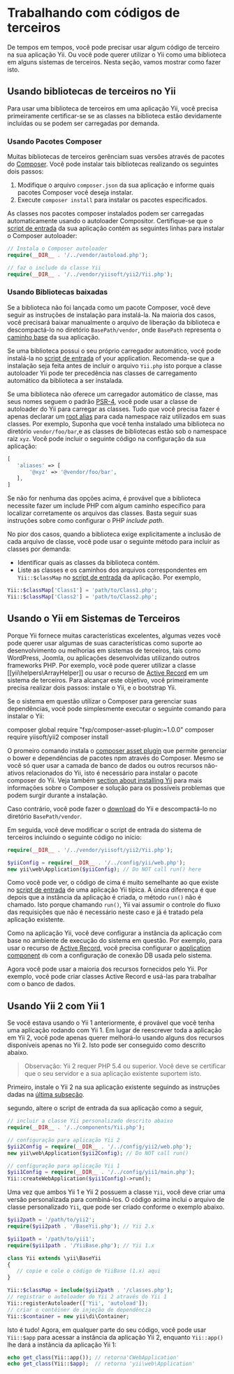Trabalhando com códigos de terceiros
=============================

De tempos em tempos, você pode precisar usar algum código de terceiro na sua aplicação Yii. Ou você pode querer utilizar o Yii como uma biblioteca em alguns sistemas de terceiros. Nesta seção, vamos mostrar como fazer isto.


Usando bibliotecas de terceiros no Yii <span id="using-libs-in-yii"></span>
----------------------------------

Para usar uma biblioteca de terceiros em uma aplicação Yii, você precisa primeiramente certificar-se se as classes na biblioteca estão devidamente incluídas ou se podem ser carregadas por demanda.

### Usando Pacotes Composer <span id="using-composer-packages"></span>

Muitas bibliotecas de terceiros gerênciam suas versões através de pacotes do [Composer](https://getcomposer.org/). Você pode instalar tais bibliotecas realizando os seguintes dois passos:

1. Modifique o arquivo `composer.json` da sua aplicação e informe quais pacotes Composer você deseja instalar.
2. Execute `composer install` para instalar os pacotes especificados.

As classes nos pacotes composer instalados podem ser carregadas automaticamente usando o autoloader Compositor. Certifique-se que o [script de entrada](structure-entry-scripts.md) da sua aplicação contém as seguintes linhas para instalar o Composer autoloader:

```php
// Instala o Composer autoloader
require(__DIR__ . '/../vendor/autoload.php');

// faz o include da classe Yii
require(__DIR__ . '/../vendor/yiisoft/yii2/Yii.php');
```

### Usando Bibliotecas baixadas <span id="using-downloaded-libs"></span>

Se a biblioteca não foi lançada como um pacote Composer, você deve seguir as instruções de instalação para instalá-la. Na maioria dos casos, você precisará baixar manualmente o arquivo de liberação da biblioteca e descompactá-lo no diretório `BasePath/vendor`, onde `BasePath` representa o [caminho base](structure-applications.md#basePath) da sua aplicação.

Se uma biblioteca possui o seu próprio carregador automático, você pode instalá-la no [script de entrada](structure-entry-scripts.md) of your application. Recomenda-se que a instalação seja feita antes de incluir o arquivo `Yii.php` isto porque a classe autoloader Yii pode ter precedência nas classes de carregamento automático da biblioteca a ser instalada.

Se uma biblioteca não oferece um carregador automático de classe, mas seus nomes seguem o padrão [PSR-4](http://www.php-fig.org/psr/psr-4/), você pode usar a classe de autoloader do  Yii para carregar as classes. Tudo que você precisa fazer é apenas declarar um [root alias](concept-aliases.md#defining-aliases) para cada namespace raiz utilizados em suas classes. Por exemplo, Suponha que você tenha instalado uma biblioteca no diretório `vendor/foo/bar`,e as classes de bibliotecas estão sob o namespace raiz `xyz`. Você pode incluir o seguinte código na configuração da sua aplicação:

```php
[
   'aliases' => [
       '@xyz' => '@vendor/foo/bar',
   ],
]
```


Se não for nenhuma das opções acima, é provável que a biblioteca necessite fazer um include PHP com algum caminho específico para localizar corretamente os arquivos das classes. Basta seguir suas instruções sobre como configurar o PHP *include path*.


No pior dos casos, quando a biblioteca exige explicitamente a inclusão de cada arquivo de classe, você pode usar o seguinte método para incluir as classes por demanda:

* Identificar quais as classes da biblioteca contém.
* Liste as classes e os caminhos dos arquivos correspondentes em `Yii::$classMap` no [script de entrada](structure-entry-scripts.md) da aplicação. Por exemplo,
```php
Yii::$classMap['Class1'] = 'path/to/Class1.php';
Yii::$classMap['Class2'] = 'path/to/Class2.php';
```


Usando o Yii em Sistemas de Terceiros <span id="using-yii-in-others"></span>
--------------------------------

Porque Yii fornece muitas características excelentes, algumas vezes você pode querer usar algumas de suas características como suporte ao desenvolvimento ou melhorias em sistemas de terceiros, tais como WordPress, Joomla, ou aplicações desenvolvidas utilizando outros frameworks PHP. Por exemplo, você pode querer utilizar a classe [[yii\helpers\ArrayHelper]] ou usar o recurso de [Active Record](db-active-record.md) em um sistema de terceiros. Para alcançar este objetivo, você primeiramente precisa realizar dois passos: instale o Yii, e o bootstrap Yii.

Se o sistema em questão utilizar o Composer para gerenciar suas dependências, você pode simplesmente executar o seguinte comando para instalar o Yii:

   composer global require "fxp/composer-asset-plugin:~1.0.0"
   composer require yiisoft/yii2
   composer install

O promeiro comando instala o [composer asset plugin](https://github.com/francoispluchino/composer-asset-plugin/)
que permite gerenciar o bower e dependências de pacotes npm através do Composer. Mesmo se você só quer usar a camada de banco de dados ou outros recursos não-ativos relacionados do Yii, isto é necessário para instalar o pacote composer do Yii.
Veja também [section about installing Yii](start-installation.md#installing-via-composer) para mais informações sobre o Composer e solução para os possíveis problemas que podem surgir durante a instalação.

Caso contrário, você pode fazer o [download](http://www.yiiframework.com/download/) do Yii e descompactá-lo no diretório `BasePath/vendor`.

Em seguida, você deve modificar o script de entrada do sistema de terceiros incluindo o seguinte código no início:

```php
require(__DIR__ . '/../vendor/yiisoft/yii2/Yii.php');

$yiiConfig = require(__DIR__ . '/../config/yii/web.php');
new yii\web\Application($yiiConfig); // Do NOT call run() here
```

Como você pode ver, o código de cima é muito semelhante ao que existe no [script de entrada](structure-entry-scripts.md) de uma aplicação Yii típica. A única diferença é que depois que a instância da aplicação é criada, o método `run()` não é chamado. Isto porque chamando `run()`, Yii vai assumir o controle do fluxo das requisições que não é necessário neste caso e já é tratado pela aplicação existente.

Como na aplicação Yii, você deve configurar a instância da aplicação com base no ambiente de execução do sistema em questão. Por exemplo, para usar o recurso de [Active Record](db-active-record.md), você precisa configurar o [application component](structure-application-components.md) `db` com a configuração de conexão DB usada pelo sistema.

Agora você pode usar a maioria dos recursos fornecidos pelo Yii. Por exemplo, você pode criar classes Active Record e usá-las para trabalhar com o banco de dados.


Usando Yii 2 com Yii 1 <span id="using-both-yii2-yii1"></span>
----------------------

Se você estava usando o Yii 1 anteriormente, é provável que você tenha uma aplicação rodando com Yii 1. Em lugar de reescrever toda a aplicação em Yii 2, você pode apenas querer melhorá-lo usando alguns dos recursos disponíveis apenas no Yii 2. Isto pode ser conseguido como descrito abaixo.

> Observação: Yii 2 requer PHP 5.4 ou superior. Você deve se certificar que o seu servidor e a sua aplicação existente suportem isto.

Primeiro, instale o Yii 2 na sua aplicação existente seguindo as instruções dadas na [última subseção](#using-yii-in-others).

segundo, altere o script de entrada da sua aplicação como a seguir,

```php
// incluir a classe Yii personalizado descrito abaixo
require(__DIR__ . '/../components/Yii.php');

// configuração para aplicação Yii 2
$yii2Config = require(__DIR__ . '/../config/yii2/web.php');
new yii\web\Application($yii2Config); // Do NOT call run()

// configuração para aplicação Yii 1
$yii1Config = require(__DIR__ . '/../config/yii1/main.php');
Yii::createWebApplication($yii1Config)->run();
```

Uma vez que ambos Yii 1 e Yii 2 possuem a classe `Yii`, você deve criar uma versão personalizada para combiná-los. O código acima inclui o arquivo de classe personalizado `Yii`, que pode ser criado conforme o exemplo abaixo.

```php
$yii2path = '/path/to/yii2';
require($yii2path . '/BaseYii.php'); // Yii 2.x

$yii1path = '/path/to/yii1';
require($yii1path . '/YiiBase.php'); // Yii 1.x

class Yii extends \yii\BaseYii
{
   // copie e cole o código de YiiBase (1.x) aqui
}

Yii::$classMap = include($yii2path . '/classes.php');
// registrar o autoloader do Yii 2 através do Yii 1
Yii::registerAutoloader(['Yii', 'autoload']);
// criar o contêiner de injeção de dependência
Yii::$container = new yii\di\Container;
```

Isto é tudo! Agora, em qualquer parte do seu código, você pode usar `Yii::$app` para acessar a instância da aplicação Yii 2, enquanto `Yii::app()` lhe dará a instância da aplicação Yii 1:

```php
echo get_class(Yii::app()); // retorna'CWebApplication'
echo get_class(Yii::$app);  // retorna 'yii\web\Application'


